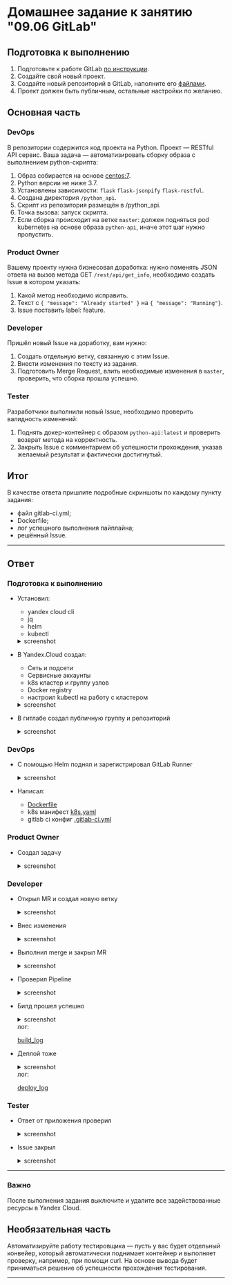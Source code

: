 # Домашнее задание к занятию "09.06 GitLab"

## Подготовка к выполнению

1. Подготовьте к работе GitLab [по инструкции](https://cloud.yandex.ru/docs/tutorials/infrastructure-management/gitlab-containers).
2. Создайте свой новый проект.
3. Создайте новый репозиторий в GitLab, наполните его [файлами](./repository).
4. Проект должен быть публичным, остальные настройки по желанию.

## Основная часть

### DevOps

В репозитории содержится код проекта на Python. Проект — RESTful API сервис. Ваша задача — автоматизировать сборку образа с выполнением python-скрипта:

1. Образ собирается на основе [centos:7](https://hub.docker.com/_/centos?tab=tags&page=1&ordering=last_updated).
2. Python версии не ниже 3.7.
3. Установлены зависимости: `flask` `flask-jsonpify` `flask-restful`.
4. Создана директория `/python_api`.
5. Скрипт из репозитория размещён в /python_api.
6. Точка вызова: запуск скрипта.
7. Если сборка происходит на ветке `master`: должен подняться pod kubernetes на основе образа `python-api`, иначе этот шаг нужно пропустить.

### Product Owner

Вашему проекту нужна бизнесовая доработка: нужно поменять JSON ответа на вызов метода GET `/rest/api/get_info`, необходимо создать Issue в котором указать:

1. Какой метод необходимо исправить.
2. Текст с `{ "message": "Already started" }` на `{ "message": "Running"}`.
3. Issue поставить label: feature.

### Developer

Пришёл новый Issue на доработку, вам нужно:

1. Создать отдельную ветку, связанную с этим Issue.
2. Внести изменения по тексту из задания.
3. Подготовить Merge Request, влить необходимые изменения в `master`, проверить, что сборка прошла успешно.


### Tester

Разработчики выполнили новый Issue, необходимо проверить валидность изменений:

1. Поднять докер-контейнер с образом `python-api:latest` и проверить возврат метода на корректность.
2. Закрыть Issue с комментарием об успешности прохождения, указав желаемый результат и фактически достигнутый.

## Итог

В качестве ответа пришлите подробные скриншоты по каждому пункту задания:

- файл gitlab-ci.yml;
- Dockerfile; 
- лог успешного выполнения пайплайна;
- решённый Issue.

---

## Ответ
### Подготовка к выполнению
-  Установил: 
    - yandex сloud cli
    - jq
    - helm
    - kubectl
    <details>
    <summary> screenshot </summary>

    ![utilits](./img/utilits.png)
    </details>

- В Yandex.Cloud создал:
    - Сеть и подсети
    - Сервисные аккаунты
    - k8s кластер и группу узлов
    - Docker registry
    - настроил kubectl на работу с кластером

    <details>
    <summary> screenshot </summary>

    ![yc](./img/yc.png)
    </details>

- В гитлабе создал публичную группу и репозиторий

    <details>
    <summary> screenshot </summary>

    ![gitlab](./img/gitlab.png)

    </details>

### DevOps

- С помощью Helm поднял и зарегистрировал GitLab Runner 
    <details>
    <summary> screenshot </summary>

    ![runner](./img/runner.png)
    </details>

- Написал:
    - [Dockerfile](./repository/Dockerfile)
    - k8s манифест [k8s.yaml](./repository/k8s.yaml)
    - gitlab ci конфиг [.gitlab-ci.yml](./repository/.gitlab-ci.yml)

### Product Owner

- Создал задачу
    <details>
    <summary> screenshot </summary>

    ![new_issue](./img/new_issue.png)
    </details>

### Developer

- Открыл MR и создал новую ветку
    <details>
    <summary> screenshot </summary>

    ![open_mr](./img/open_mr.png)
    </details>

- Внес изменения
    <details>
    <summary> screenshot </summary>

    ![fix](./img/fix_new_branch.png)
    </details>

- Выполнил merge и закрыл MR
    <details>
    <summary> screenshot </summary>

    ![resolve_mr](./img/resolve_mr.png)
    </details>

- Проверил Pipeline 
    <details>
    <summary> screenshot </summary>

    ![pipeline](./img/pipeline_mr.png)

    </details>

- Билд прошел успешно
    <details>
    <summary> screenshot </summary>

    ![build_1](./img/build_1.png)
    ![build_2](./img/build_2.png)
    ![build_3](./img/build_3.png)
   </details>
    лог: 
    
    [build_log](./logs/build.log)
- Деплой тоже
    <details>
    <summary> screenshot </summary>

    ![deploy](./img/deploy.png)
   </details>
    лог: 
    
    [deploy_log](./logs/deploy.log)

### Tester
- Ответ от приложения проверил
    <details>
    <summary> screenshot </summary>

    ![curl](./img/curl_mr.png)
   </details>
- Issue закрыл
    <details>
    <summary> screenshot </summary>

    ![close_issue](./img/close_issue.png)
   </details>
---
### Важно 
После выполнения задания выключите и удалите все задействованные ресурсы в Yandex Cloud.

## Необязательная часть

Автоматизируйте работу тестировщика — пусть у вас будет отдельный конвейер, который автоматически поднимает контейнер и выполняет проверку, например, при помощи curl. На основе вывода будет приниматься решение об успешности прохождения тестирования.

---
